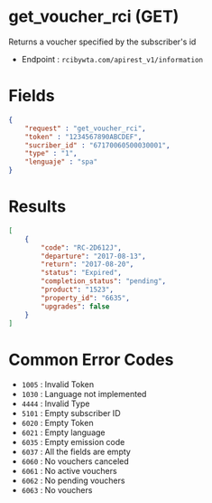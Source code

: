 # get_voucher_rci (GET)

Returns a voucher specified by the subscriber's id

* Endpoint : ```rcibywta.com/apirest_v1/information```

# Fields

```JSON
{
    "request" : "get_voucher_rci",
    "token" : "1234567890ABCDEF",
    "sucriber_id" : "67170060500030001",
    "type" : "1",
    "lenguaje" : "spa"
}
```

# Results

```JSON
[
    {
        "code": "RC-2D612J",
        "departure": "2017-08-13",
        "return": "2017-08-20",
        "status": "Expired",
        "completion_status": "pending",
        "product": "1523",
        "property_id": "6635",
        "upgrades": false
    }
]
```

# Common Error Codes

* ```1005``` : Invalid Token
* ```1030``` : Language not implemented
* ```4444``` : Invalid Type
* ```5101``` : Empty subscriber ID
* ```6020``` : Empty Token
* ```6021``` : Empty language
* ```6035``` : Empty emission code
* ```6037``` : All the fields are empty
* ```6060``` : No vouchers canceled
* ```6061``` : No active vouchers
* ```6062``` : No pending vouchers
* ```6063``` : No vouchers